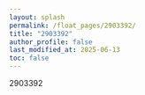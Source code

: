 ```yaml
---
layout: splash
permalink: /float_pages/2903392/
title: "2903392"
author_profile: false
last_modified_at: 2025-06-13
toc: false
---
```

 
2903392
